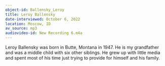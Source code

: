 ```yaml
---
object-id: Ballensky_Leroy
title: Leroy Ballensky
date-interviewed: October 6, 2022
location: Moscow, ID
av_source: mp3
audiovideo-id: New Recording 6.m4a
---
```


Leroy Ballensky was born in Butte, Montana in 1947. He is my grandfather and was a middle child with six other siblings. He grew up with little media 
and spent most of his time just trying to provide for himself and his family. 
